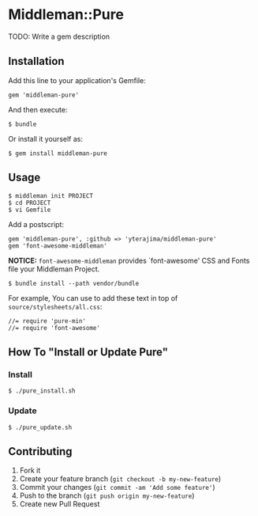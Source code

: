 # Middleman::Pure

TODO: Write a gem description

## Installation

Add this line to your application's Gemfile:

    gem 'middleman-pure'

And then execute:

    $ bundle

Or install it yourself as:

    $ gem install middleman-pure

## Usage

    $ middleman init PROJECT
    $ cd PROJECT 
    $ vi Gemfile 

Add a postscript: 

    gem 'middleman-pure', :github => 'yterajima/middleman-pure'
    gem 'font-awesome-middleman'

__NOTICE:__ `font-awesome-middleman` provides `font-awesome' CSS and Fonts file your Middleman Project.

    $ bundle install --path vendor/bundle

For example, You can use to add these text in top of `source/stylesheets/all.css`:

    //= require 'pure-min'
    //= require 'font-awesome'

## How To "Install or Update Pure"

### Install 

    $ ./pure_install.sh 

### Update 

    $ ./pure_update.sh

## Contributing

1. Fork it
2. Create your feature branch (`git checkout -b my-new-feature`)
3. Commit your changes (`git commit -am 'Add some feature'`)
4. Push to the branch (`git push origin my-new-feature`)
5. Create new Pull Request
